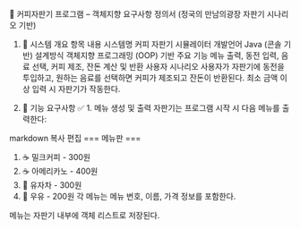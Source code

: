 📄 커피자판기 프로그램 – 객체지향 요구사항 정의서
(정국의 만남의광장 자판기 시나리오 기반)

1. 📌 시스템 개요
항목	내용
시스템명	커피 자판기 시뮬레이터
개발언어	Java (콘솔 기반)
설계방식	객체지향 프로그래밍 (OOP) 기반
주요 기능	메뉴 출력, 동전 입력, 음료 선택, 커피 제조, 잔돈 계산 및 반환
사용자 시나리오	사용자가 자판기에 동전을 투입하고, 원하는 음료를 선택하면 커피가 제조되고 잔돈이 반환된다. 최소 금액 이상 입력 시 자판기가 작동한다.

2. 🎯 기능 요구사항
✅ 1. 메뉴 생성 및 출력
자판기는 프로그램 시작 시 다음 메뉴를 출력한다:

markdown
복사
편집
=== 메뉴판 ===
1. ☕ 밀크커피 - 300원  
2. ☕ 아메리카노 - 400원  
3. 🍋 유자차 - 300원  
4. 🥛 우유 - 200원
각 메뉴는 메뉴 번호, 이름, 가격 정보를 포함한다.

메뉴는 자판기 내부에 객체 리스트로 저장된다.